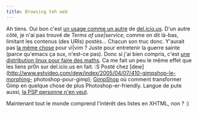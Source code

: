 ```yaml
---
title: Browsing teh web
---
```


Ah tiens. Oui bon c'est [un usage comme un autre](http://del.icio.us/slc) de
[del.icio.us](http://del.icio.us). D'un autre côté, je n'ai pas trouvé de
_Terms of use|service_, comme on dit là-bas, limitant les contenus (des URIs)
postés... Chacun son truc donc. Y'aurait pas [la même
chose](http://www.jwz.org/doc/emacs-timeline.html) pour vi|vim ? Juste pour
entretenir la guerre sainte (parce qu'emacs ça sux, n'est-ce pas). Donc si
j'ai bien compris, c'est [une distribution linux pour faire des
maths](http://dirk.eddelbuettel.com/quantian.html). Ca me fait un peu le même
effet que les liens pr0n sur del.icio.us en fait. :S Posté chez
[dew](http://www.estvideo.com/dew/index/2005/04/07/410-gimpshop-le-morphing-
photoshop-pour-gimp); [GimpShop](http://plasticbugs.com/index.php?p=241) où
comment transformer Gimp en quelque chose de plus Photoshop-er-friendly.
Langue de pute aussi, [la PSP personne n'en
veut](http://www.gamekult.com/tout/actus/articles/A0000040189.html).

Maintenant tout le monde comprend l'intérêt des listes en XHTML, non ? :)

